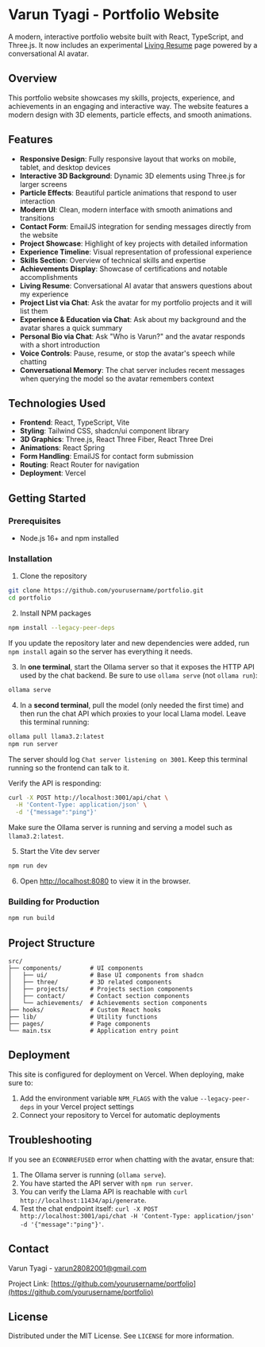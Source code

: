 
# Varun Tyagi - Portfolio Website

A modern, interactive portfolio website built with React, TypeScript, and Three.js.
It now includes an experimental [Living Resume](docs/LivingResume.md) page powered by a conversational AI avatar.

## Overview

This portfolio website showcases my skills, projects, experience, and achievements in an engaging and interactive way. The website features a modern design with 3D elements, particle effects, and smooth animations.

## Features

- **Responsive Design**: Fully responsive layout that works on mobile, tablet, and desktop devices
- **Interactive 3D Background**: Dynamic 3D elements using Three.js for larger screens
- **Particle Effects**: Beautiful particle animations that respond to user interaction
- **Modern UI**: Clean, modern interface with smooth animations and transitions
- **Contact Form**: EmailJS integration for sending messages directly from the website
- **Project Showcase**: Highlight of key projects with detailed information
- **Experience Timeline**: Visual representation of professional experience
- **Skills Section**: Overview of technical skills and expertise
- **Achievements Display**: Showcase of certifications and notable accomplishments
- **Living Resume**: Conversational AI avatar that answers questions about my experience
- **Project List via Chat**: Ask the avatar for my portfolio projects and it will list them
- **Experience & Education via Chat**: Ask about my background and the avatar shares a quick summary
- **Personal Bio via Chat**: Ask "Who is Varun?" and the avatar responds with a short introduction
- **Voice Controls**: Pause, resume, or stop the avatar's speech while chatting
- **Conversational Memory**: The chat server includes recent messages when querying the model so the avatar remembers context

## Technologies Used

- **Frontend**: React, TypeScript, Vite
- **Styling**: Tailwind CSS, shadcn/ui component library
- **3D Graphics**: Three.js, React Three Fiber, React Three Drei
- **Animations**: React Spring
- **Form Handling**: EmailJS for contact form submission
- **Routing**: React Router for navigation
- **Deployment**: Vercel

## Getting Started

### Prerequisites

- Node.js 16+ and npm installed

### Installation

1. Clone the repository
```sh
git clone https://github.com/yourusername/portfolio.git
cd portfolio
```

2. Install NPM packages
```sh
npm install --legacy-peer-deps
```
   If you update the repository later and new dependencies were added,
   run `npm install` again so the server has everything it needs.

3. In **one terminal**, start the Ollama server so that it exposes the HTTP API used by the chat backend. Be sure to use `ollama serve` (not `ollama run`):
```sh
ollama serve
```

4. In a **second terminal**, pull the model (only needed the first time) and then run the chat API which proxies to your local Llama model. Leave this terminal running:
```sh
ollama pull llama3.2:latest
npm run server
```

   The server should log `Chat server listening on 3001`. Keep this terminal running so the frontend can talk to it.

   Verify the API is responding:
   ```sh
   curl -X POST http://localhost:3001/api/chat \
     -H 'Content-Type: application/json' \
     -d '{"message":"ping"}'
   ```
Make sure the Ollama server is running and serving a model such as `llama3.2:latest`.

5. Start the Vite dev server
```sh
npm run dev
```

6. Open [http://localhost:8080](http://localhost:8080) to view it in the browser.

### Building for Production

```sh
npm run build
```

## Project Structure

```
src/
├── components/        # UI components
│   ├── ui/            # Base UI components from shadcn
│   ├── three/         # 3D related components
│   ├── projects/      # Projects section components
│   ├── contact/       # Contact section components
│   └── achievements/  # Achievements section components
├── hooks/             # Custom React hooks
├── lib/               # Utility functions
├── pages/             # Page components
└── main.tsx           # Application entry point
```

## Deployment

This site is configured for deployment on Vercel. When deploying, make sure to:

1. Add the environment variable `NPM_FLAGS` with the value `--legacy-peer-deps` in your Vercel project settings
2. Connect your repository to Vercel for automatic deployments

## Troubleshooting

If you see an `ECONNREFUSED` error when chatting with the avatar, ensure that:

1. The Ollama server is running (`ollama serve`).
2. You have started the API server with `npm run server`.
3. You can verify the Llama API is reachable with `curl http://localhost:11434/api/generate`.
4. Test the chat endpoint itself: `curl -X POST http://localhost:3001/api/chat -H 'Content-Type: application/json' -d '{"message":"ping"}'`.

## Contact

Varun Tyagi - [varun28082001@gmail.com](mailto:varun28082001@gmail.com)

Project Link: [https://github.com/yourusername/portfolio](https://github.com/yourusername/portfolio)

## License

Distributed under the MIT License. See `LICENSE` for more information.
